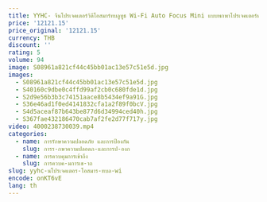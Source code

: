 ```yaml
---
title: YYHC- จีนโปรเจคเตอร์วิดีโอสมาร์ทบลูทูธ Wi-Fi Auto Focus Mini แบบพกพาโปรเจคเตอร์พร้อมที่จับ
price: '12121.15'
price_original: '12121.15'
currency: THB
discount: ''
rating: 5
volume: 94
image: S08961a821cf44c45bb01ac13e57c51e5d.jpg
images:
  - S08961a821cf44c45bb01ac13e57c51e5d.jpg
  - S40160c9dbe0c4ffd99af2cb0c680fde1d.jpg
  - S2d9e56b3b3c74151aace8b5434ef9a91G.jpg
  - S36e46ad1f0ed4141832cfa1a2f89f0bcV.jpg
  - S4d5aceaf87b643be877d6d34994ced40h.jpg
  - S367fae432186470cab7af2fe2d77f717y.jpg
video: 4000238730039.mp4
categories:
  - name: การรักษาความปลอดภัย และการป้องกัน
    slug: การร-กษาความปลอดภ-และการป-องก
  - name: การควบคุมการเข้าถึง
    slug: การควบค-มการเข-าถ
slug: yyhc-นโปรเจคเตอร-โอสมาร-ทบล-wi
encode: onKT6vE
lang: th
---
```

  